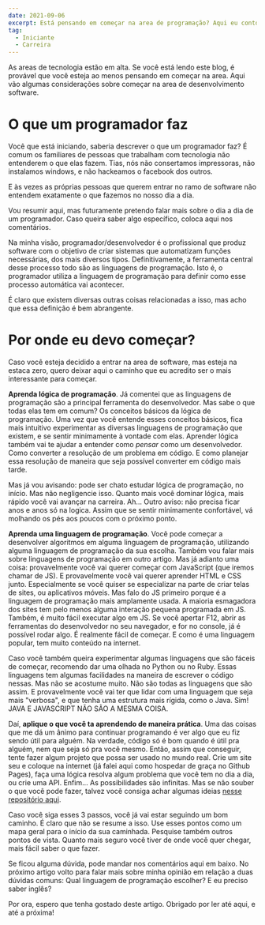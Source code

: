```yaml
---
date: 2021-09-06
excerpt: Está pensando em começar na area de programação? Aqui eu conto quais coisas eu considero importante que você saiba nesse momento da sua carreira.
tag:
  - Iniciante
  - Carreira
---
```


As areas de tecnologia estão em alta. Se você está lendo este blog, é provável que você esteja ao menos pensando em começar na area. Aqui vão algumas considerações sobre começar na area de desenvolvimento software.

# O que um programador faz

Você que está iniciando, saberia descrever o que um programador faz? É comum os familiares de pessoas que trabalham com tecnologia não entenderem o que elas fazem. Tias, nós não consertamos impressoras, não instalamos windows, e não hackeamos o facebook dos outros.

E às vezes as próprias pessoas que querem entrar no ramo de software não entendem exatamente o que fazemos no nosso dia a dia.

Vou resumir aqui, mas futuramente pretendo falar mais sobre o dia a dia de um programador. Caso queira saber algo específico, coloca aqui nos comentários.

Na minha visão, programador/desenvolvedor é o profissional que produz software com o objetivo de criar sistemas que automatizam funções necessárias, dos mais diversos tipos. Definitivamente, a ferramenta central desse processo todo são as linguagens de programação. Isto é, o programador utiliza a linguagem de programação para definir como esse processo automática vai acontecer.

É claro que existem diversas outras coisas relacionadas a isso, mas acho que essa definição é bem abrangente.

# Por onde eu devo começar?

Caso você esteja decidido a entrar na area de software, mas esteja na estaca zero, quero deixar aqui o caminho que eu acredito ser o mais interessante para começar.

**Aprenda lógica de programação**. Já comentei que as linguagens de programação são a principal ferramenta do desenvolvedor. Mas sabe o que todas elas tem em comum? Os conceitos básicos da lógica de programação. Uma vez que você entende esses conceitos básicos, fica mais intuitivo experimentar as diversas linguagens de programação que existem, e se sentir minimamente à vontade com elas. Aprender lógica também vai te ajudar a entender como *pensar* como um desenvolvedor. Como converter a resolução de um problema em código. E como planejar essa resolução de maneira que seja possível converter em código mais tarde.

Mas já vou avisando: pode ser chato estudar lógica de programação, no início. Mas não negligencie isso. Quanto mais você dominar lógica, mais rápido você vai avançar na carreira. Ah... Outro aviso: não precisa ficar anos e anos só na logica. Assim que se sentir minimamente confortável, vá molhando os pés aos poucos com o próximo ponto.

**Aprenda uma linguagem de programação**. Você pode começar a desenvolver algoritmos em alguma linguagem de programação, utilizando alguma linguagem de programação da sua escolha. Também vou falar mais sobre linguagens de programação em outro artigo. Mas já adianto uma coisa: provavelmente você vai querer começar com JavaScript (que iremos chamar de JS). E provavelmente você vai querer aprender HTML e CSS junto. Especialmente se você quiser se especializar na parte de criar telas de sites, ou aplicativos móveis. Mas falo do JS primeiro porque é a linguagem de programação mais amplamente usada. A maioria esmagadora dos sites tem pelo menos alguma interação pequena programada em JS. Também, é muito fácil executar algo em JS. Se você apertar F12, abrir as ferramentas do desenvolvedor no seu navegador, e for no console, já é possível rodar algo. É realmente fácil de começar. E como é uma linguagem popular, tem muito conteúdo na internet.

Caso você também queira experimentar algumas linguagens que são fáceis de começar, recomendo dar uma olhada no Python ou no Ruby. Essas linguagens tem algumas facilidades na maneira de escrever o código nessas. Mas não se acostume muito. Não são todas as linguagens que são assim. E provavelmente você vai ter que lidar com uma linguagem que seja mais "verbosa", e que tenha uma estrutura mais rígida, como o Java. Sim! JAVA E JAVASCRIPT NÃO SÃO A MESMA COISA.

Daí, **aplique o que você ta aprendendo de maneira prática**. Uma das coisas que me dá um ânimo para continuar programando é ver algo que eu fiz sendo útil para alguém. Na verdade, código só é bom quando é útil pra alguém, nem que seja só pra você mesmo. Então, assim que conseguir, tente fazer algum projeto que possa ser usado no mundo real. Crie um site seu e coloque na internet (já falei aqui como hospedar de graça no Github Pages), faça uma lógica resolva algum problema que você tem no dia a dia, ou crie uma API. Enfim... As possibilidades são infinitas. Mas se não souber o que você pode fazer, talvez você consiga achar algumas ideias [nesse repositório aqui](https://github.com/florinpop17/app-ideas).

Caso você siga esses 3 passos, você já vai estar seguindo um bom caminho. É claro que não se resume a isso. Use esses pontos como um mapa geral para o início da sua caminhada. Pesquise também outros pontos de vista. Quanto mais seguro você tiver de onde você quer chegar, mais fácil saber o que fazer.

Se ficou alguma dúvida, pode mandar nos comentários aqui em baixo. No próximo artigo volto para falar mais sobre minha opinião em relação a duas dúvidas comuns: Qual linguagem de programação escolher? E eu preciso saber inglês?

Por ora, espero que tenha gostado deste artigo. Obrigado por ler até aqui, e até a próxima!